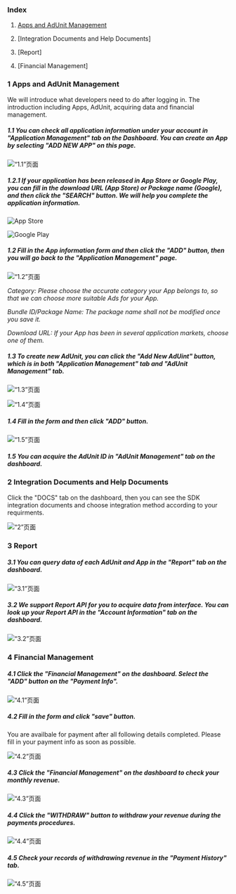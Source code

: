 ### Index
1. [Apps and AdUnit Management](#1-Apps-and-AdUnit-Management)

2. [Integration Documents and Help Documents]

3. [Report]

4. [Financial Management]

### 1 Apps and AdUnit Management
We will introduce what developers need to do after logging in. The introduction including Apps, AdUnit, acquiring data and financial management.

##### 1.1 You can check all application information under your account in "Application Management" tab on the Dashboard. You can create an App by selecting "ADD NEW APP" on this page.

![“1.1”页面](imgs/1.1.png)

##### 1.2.1 If your application has been released in App Store or Google Play, you can fill in the download URL (App Store) or Package name (Google), and then click the "SEARCH" button. We will help you complete the application information.

![App Store](imgs/1211en.png)

![Google Play](imgs/1212en.png)

##### 1.2 Fill in the App information form and then click the "ADD" button, then you will go back to the "Application Management" page.

![“1.2”页面](imgs/1.2.png)

*Category: Please choose the accurate category your App belongs to, so that we can choose more suitable Ads for your App.*

*Bundle ID/Package Name: The package name shall not be modified once you save it.*

*Download URL: If your App has been in several application markets, choose one of them.*

##### 1.3 To create new AdUnit, you can click the "Add New AdUint" button, which is in both "Application Management" tab and "AdUnit Management" tab.

![“1.3”页面](imgs/1.3.png)

![“1.4”页面](imgs/1.4.png)

##### 1.4 Fill in the form and then click "ADD" button. 

![“1.5”页面](imgs/1.5.png)

##### 1.5 You can acquire the AdUnit ID in "AdUnit Management" tab on the dashboard.

### 2 Integration Documents and Help Documents

Click the "DOCS" tab on the dashboard, then you can see the SDK integration documents and choose integration method according to your requirments. 

![“2”页面](imgs/2.png)

### 3 Report

##### 3.1 You can query data of each AdUnit and App in the "Report" tab on the dashboard.

![“3.1”页面](imgs/3.1.png)

##### 3.2 We support Report API for you to acquire data from interface. You can look up your Report API in the "Account Information" tab on the dashboard.

![“3.2”页面](imgs/3.2.png)

### 4 Financial Management

##### 4.1 Click the "Financial Management" on the dashboard. Select the "ADD" button on the "Payment Info".

![“4.1”页面](imgs/4.1.png)

##### 4.2 Fill in the form and click "save" button.

You are availbale for payment after all following details completed. Please fill in your payment info as soon as possible.

![“4.2”页面](imgs/4.2.png)

##### 4.3 Click the "Financial Management" on the dashboard to check your monthly revenue.

![“4.3”页面](imgs/4.3.png)

##### 4.4 Click the "WITHDRAW" button to withdraw your revenue during the payments procedures.

![“4.4”页面](imgs/4.4.png)

##### 4.5 Check your records of withdrawing revenue in the "Payment History" tab.

![“4.5”页面](imgs/4.5.png)